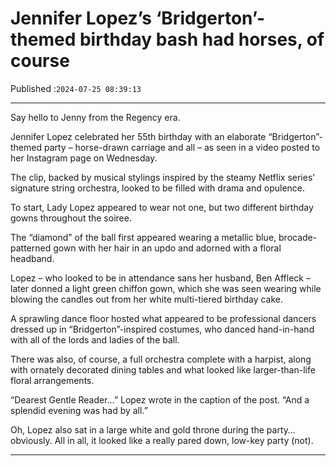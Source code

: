 # Jennifer Lopez’s ‘Bridgerton’-themed birthday bash had horses, of course

Published :`2024-07-25 08:39:13`

---

Say hello to Jenny from the Regency era.

Jennifer Lopez celebrated her 55th birthday with an elaborate “Bridgerton”-themed party – horse-drawn carriage and all – as seen in a video posted to her Instagram page on Wednesday.

The clip, backed by musical stylings inspired by the steamy Netflix series’ signature string orchestra, looked to be filled with drama and opulence.

To start, Lady Lopez appeared to wear not one, but two different birthday gowns throughout the soiree.

The “diamond” of the ball first appeared wearing a metallic blue, brocade-patterned gown with her hair in an updo and adorned with a floral headband.

Lopez – who looked to be in attendance sans her husband, Ben Affleck – later donned a light green chiffon gown, which she was seen wearing while blowing the candles out from her white multi-tiered birthday cake.

A sprawling dance floor hosted what appeared to be professional dancers dressed up in “Bridgerton”-inspired costumes, who danced hand-in-hand with all of the lords and ladies of the ball.

There was also, of course, a full orchestra complete with a harpist, along with ornately decorated dining tables and what looked like larger-than-life floral arrangements.

“Dearest Gentle Reader…” Lopez wrote in the caption of the post. “And a splendid evening was had by all.”

Oh, Lopez also sat in a large white and gold throne during the party… obviously. All in all, it looked like a really pared down, low-key party (not).

---

